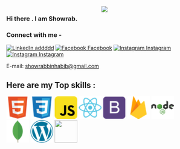 <img width="50%" align="right" src="https://user-images.githubusercontent.com/37551474/113611467-3a567d80-9657-11eb-862b-b07b4f105c6f.gif"/>

### Hi there . I am Showrab.
 

###  Connect with me - 


[![LinkedIn addddd](https://img.shields.io/badge/%20-Connect-black?color=success&labelColor=212121&logo=linkedin&logoColor=ffffff)](https://www.linkedin.com/in/showrab-bin-habib-1063521b3/) 
[![Facebook Facebook](https://img.shields.io/badge/%20-Connect-black?color=success&labelColor=212121&logo=facebook&logoColor=ffffff)](https://www.facebook.com/showrab.habib/) 
[![Instagram Instagram](https://img.shields.io/badge/%20-Follow-black?color=success&labelColor=212121&logo=instagram&logoColor=ffffff)](https://www.instagram.com/Showrab_09/?fbclid=IwAR151ZuGp9g_P7ByF-z5mu-Ab34qi3e_HTINNJMRQHCQnJThtnwDkJ6wur4) 
[![Instagram Instagram](https://img.shields.io/badge/%20-Follow-black?color=success&labelColor=212121&logo=gmail&logoColor=ffffff)](mailto:showrabbinhabib@gmail.com) 


 E-mail: showrabbinhabib@gmail.com 
 
 
 ## Here are my Top skills : 

<div class="grid-container ">
<img class="image" src="images/html5.png" width="60px" height="60px" margin="3px"/>
<img class="image" src="images/css3.png" width="60px" height="60px"/>
<img class="image" src="images/javascript.png" width="60px" height="60px"/>
<img class="image" src="images/react.png" width="60px" height="60px"/>
<img class="image" src="images/bootstrap.png" width="60px" height="60px"/>
<img class="image" src="images/firebase.png" width="60px" height="60px"/>
<img class="image" src="images/nodejs.png" width="60px" height="60px"/>
<img class="image" src="images/mongodb.png" width="60px" height="60px"/>
<img class="image" src="images/wordpress.png" width="60px" height="60px"/>
<img class="image" src="images/react-native.png" width="60px" height="60px"/>

</div>


